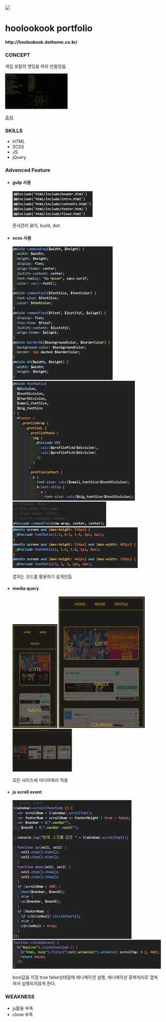<!-- <img src="https://capsule-render.vercel.app/api?type=slice&color=auto&height=300&section=header&text=hoolookook%20portfolio&fontSize=90" /><br> -->

<img src="https://capsule-render.vercel.app/api?type=waving&color=auto&height=300&section=header&hoolookook%20portfolio=capsule%20render&fontSize=50" /><br>

<h1>hoolookook portfolio</h1>
<strong title="내 포트폴리오로">http://hoolookook.dothome.co.kr/</strong>
<h3>CONCEPT</h3>

<p>게임 포탈의 엔딩을 따라 만들었음.</p>
<img src="/git_photo/portalEnd.jpg" width="40%" height="30%" title="portalEnding" alt="portalEnding"></img>

<a href="https://images.app.goo.gl/oJmhRCauUnYxQKJq9">출처</a>

<h3>SKILLS</h3>
<ul>
  <li>HTML</li>
  <li>SCSS</li>
  <li>JS</li>
  <li>jQuery</li>
</ul>

<h3>Advenced Feature</h3>
<ul float="left">
  <li><h4>gulp 사용</h4></li>   
  <img src="/git_photo/gulp_index.PNG" title="gulp index" alt="gulp index">
  <p>문서관리 용이, build, dist</p>   
  <li><h4>scss 사용</h4></li>   
  <img src="/git_photo/scss_func.PNG" title="scss function" alt="scss function">
  <img src="/git_photo/scss_func_ex.PNG" title="scss function example" alt="scss function example">
  <img src="/git_photo/scss_func_ex2.PNG" title="scss function example2" alt="scss function example2">
  <img src="/git_photo/scss_func_mediaEx.PNG" title="scss function media example" alt="scss function media example">
  <p>겹치는 코드를 활용하기 쉽게만듬</p> 
  <li><h4>media query</h4></li>
  <img src="/git_photo/fold_web.PNG" title="mobile fold version" alt="mobile fold version">
  <img src="/git_photo/v_mobile.PNG" title="mobile version" alt="mobile version">
  <img src="/git_photo/v_web.PNG" width="40%" title="web version" alt="web version"> 
  <p>모든 사이즈에 미디어쿼리 적용</p> 
  <li><h4>js scroll event</h4></li>   
  <img src="/git_photo/js_scrollEvent.PNG" title="javascript scroll event" alt="javascript scroll event">
  <img src="/git_photo/js_scrollEvent_exception_handling.PNG" title="javascript scroll event" alt="javascript scroll event">
  <p>bool값을 지정 true false상태일때 애니메이션 실행, 애니메이션 중복처리로 겹쳐져서 실행되지않게 한다.</p>  
</ul>
<h3>WEAKNESS</h3>
<ul>
  <li>js활용 부족</li>   
  <li>clone 부족</li>
</ul>
